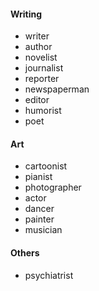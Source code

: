 #### Writing

* writer
* author
* novelist
* journalist
* reporter
* newspaperman
* editor
* humorist
* poet

#### Art

* cartoonist
* pianist
* photographer
* actor
* dancer
* painter
* musician

#### Others

* psychiatrist